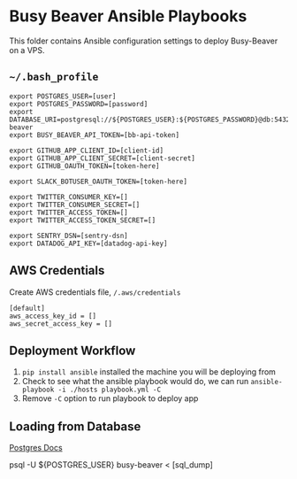# Busy Beaver Ansible Playbooks

This folder contains Ansible configuration settings to deploy Busy-Beaver on a VPS.

## `~/.bash_profile`

```console
export POSTGRES_USER=[user]
export POSTGRES_PASSWORD=[password]
export DATABASE_URI=postgresql://${POSTGRES_USER}:${POSTGRES_PASSWORD}@db:5432/busy-beaver
export BUSY_BEAVER_API_TOKEN=[bb-api-token]

export GITHUB_APP_CLIENT_ID=[client-id]
export GITHUB_APP_CLIENT_SECRET=[client-secret]
export GITHUB_OAUTH_TOKEN=[token-here]

export SLACK_BOTUSER_OAUTH_TOKEN=[token-here]

export TWITTER_CONSUMER_KEY=[]
export TWITTER_CONSUMER_SECRET=[]
export TWITTER_ACCESS_TOKEN=[]
export TWITTER_ACCESS_TOKEN_SECRET=[]

export SENTRY_DSN=[sentry-dsn]
export DATADOG_API_KEY=[datadog-api-key]
```

## AWS Credentials

Create AWS credentials file, `/.aws/credentials`

```console
[default]
aws_access_key_id = []
aws_secret_access_key = []
```

## Deployment Workflow

1. `pip install ansible` installed the machine you will be deploying from
2. Check to see what the ansible playbook would do, we can run `ansible-playbook -i ./hosts playbook.yml -C`
3. Remove `-C` option to run playbook to deploy app

## Loading from Database

[Postgres Docs](https://www.postgresql.org/docs/8.1/backup.html#BACKUP-DUMP-RESTORE)

psql -U ${POSTGRES_USER} busy-beaver < [sql_dump]
